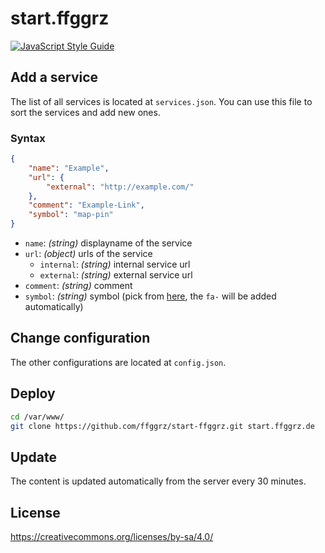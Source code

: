 # start.ffggrz

[![JavaScript Style Guide](https://img.shields.io/badge/code%20style-standard-brightgreen.svg)](http://standardjs.com/)

## Add a service

The list of all services is located at `services.json`. You can use this file to sort the services and add new ones.

### Syntax

```json
{
    "name": "Example",
    "url": {
        "external": "http://example.com/"
    },
    "comment": "Example-Link",
    "symbol": "map-pin"
}
```

- `name`: *(string)* displayname of the service
- `url`: *(object)* urls of the service
  - `internal`: *(string)* internal service url
  - `external`: *(string)* external service url
- `comment`: *(string)* comment
- `symbol`: *(string)* symbol (pick from [here](https://fortawesome.github.io/Font-Awesome/icons/), the `fa-` will be added automatically)

## Change configuration

The other configurations are located at `config.json`.

## Deploy

```sh
cd /var/www/
git clone https://github.com/ffggrz/start-ffggrz.git start.ffggrz.de
```

## Update

The content is updated automatically from the server every 30 minutes.

## License

https://creativecommons.org/licenses/by-sa/4.0/

